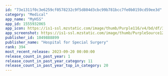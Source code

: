 ```yaml
---
id: "73e1311f0c3e6259cf0578232c9f5d804d3cbc99b781bcc7fe0b0159cd59ee3d"
category: "Medical"
app_name: "MyHSS"
app_id: 1555932065
app_icon: https://is1-ssl.mzstatic.com/image/thumb/Purple116/v4/bd/df/32/bddf3251-002e-1863-d3ea-8a65f781dd57/AppIcon-1x_U007emarketing-0-10-0-85-220.png/1024x1024bb.png
app_screenshot: https://is1-ssl.mzstatic.com/image/thumb/PurpleSource124/v4/df/08/f5/df08f5b6-0270-5d55-8ba7-d328761ac1e2/0b147fe8-21aa-445d-a622-66777d166c67_6.5-1.jpg/1284x2778bb.png
publisher_id: 1049888899
publisher_name: "Hospital for Special Surgery"
rank: 394
most_recent_release: 2023-09-20 00:00:00
release_count_in_past_year: 1
release_count_in_past_year_category: 11
release_count_in_past_year_top_in_category: 20
---
```

